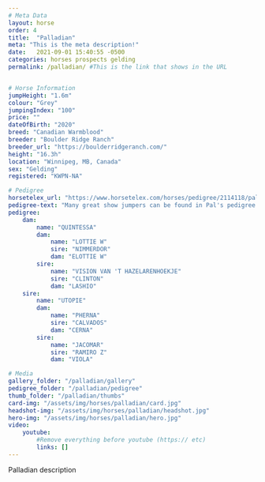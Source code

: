 ```yaml
---
# Meta Data
layout: horse
order: 4
title:  "Palladian"
meta: "This is the meta description!"
date:   2021-09-01 15:40:55 -0500
categories: horses prospects gelding
permalink: /palladian/ #This is the link that shows in the URL


# Horse Information
jumpHeight: "1.6m"
colour: "Grey"
jumpingIndex: "100"
price: ""
dateOfBirth: "2020"
breed: "Canadian Warmblood"
breeder: "Boulder Ridge Ranch"
breeder_url: "https://boulderridgeranch.com/"
height: "16.3h"
location: "Winnipeg, MB, Canada"
sex: "Gelding"
registered: "KWPN-NA"

# Pedigree
horsetelex_url: "https://www.horsetelex.com/horses/pedigree/2114118/palladian"
pedigree-text: "Many great show jumpers can be found in Pal's pedigree including: Utopie, Vision, Ramiro Z and Clinton"
pedigree:
    dam: 
        name: "QUINTESSA"
        dam:
            name: "LOTTIE W"
            sire: "NIMMERDOR"
            dam: "ELOTTIE W"
        sire: 
            name: "VISION VAN 'T HAZELARENHOEKJE"
            sire: "CLINTON"
            dam: "LASHIO"
    sire: 
        name: "UTOPIE"
        dam: 
            name: "PHERNA"
            sire: "CALVADOS"
            dam: "CERNA"
        sire:
            name: "JACOMAR"
            sire: "RAMIRO Z"
            dam: "VIOLA"

# Media
gallery_folder: "/palladian/gallery"
pedigree_folder: "/palladian/pedigree"
thumb_folder: "/palladian/thumbs"
card-img: "/assets/img/horses/palladian/card.jpg"
headshot-img: "/assets/img/horses/palladian/headshot.jpg"
hero-img: "/assets/img/horses/palladian/hero.jpg"
video:
    youtube:
        #Remove everything before youtube (https:// etc)
        links: []
---
```

Palladian description